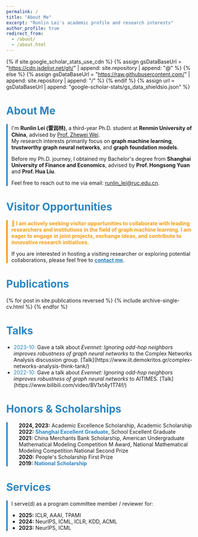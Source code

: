 ```yaml
---
permalink: /
title: "About Me"
excerpt: "Runlin Lei's academic profile and research interests"
author_profile: true
redirect_from: 
  - /about/
  - /about.html
---
```


{% if site.google_scholar_stats_use_cdn %}
{% assign gsDataBaseUrl = "https://cdn.jsdelivr.net/gh/" | append: site.repository | append: "@" %}
{% else %}
{% assign gsDataBaseUrl = "https://raw.githubusercontent.com/" | append: site.repository | append: "/" %}
{% endif %}
{% assign url = gsDataBaseUrl | append: "google-scholar-stats/gs_data_shieldsio.json" %}

<span class='anchor' id='about-me'></span>

# <span style="color:#2E86C1;">About Me</span>

<div style="border-left: 4px solid #2E86C1; padding-left: 10px; margin-bottom: 20px;">

  I'm **Runlin Lei (雷润林)**, a third-year Ph.D. student at **Renmin University of China**, advised by [Prof. Zhewei Wei](http://www.weizhewei.com).  
  My research interests primarily focus on **graph machine learning**, **trustworthy graph neural networks**, and **graph foundation models**.

  Before my Ph.D. journey, I obtained my Bachelor's degree from **Shanghai University of Finance and Economics**, advised by **Prof. Hongsong Yuan** and **Prof. Hua Liu**.

  Feel free to reach out to me via email: <a href="mailto:runlin_lei@ruc.edu.cn" style="color: #2980B9;">runlin_lei@ruc.edu.cn</a>.
</div>

# <span style="color:#2E86C1;">Visitor Opportunities</span>

<div style="border-left: 4px solid #F39C12; padding-left: 10px; margin-bottom: 20px;">
  <p style="font-weight: bold; color: #F39C12;">🚀 I am actively seeking visitor opportunities to collaborate with leading researchers and institutions in the field of graph machine learning. I am eager to engage in joint projects, exchange ideas, and contribute to innovative research initiatives.</p>
  <p>If you are interested in hosting a visiting researcher or exploring potential collaborations, please feel free to <a href="mailto:runlin_lei@ruc.edu.cn" style="color: #2980B9; font-weight: bold;">contact me</a>.</p>
</div>

# <span style="color:#2E86C1;">Publications</span>

<ul style="list-style-type: none; padding: 0;">
  {% for post in site.publications reversed %}
    {% include archive-single-cv.html %}
  {% endfor %}
</ul>

# <span style="color:#2E86C1;">Talks</span>

<ul style="list-style-type: disc; padding-left: 20px;">
  <li><span style="color:#2980B9;">2023-10:</span> Gave a talk about <em>Evennet: Ignoring odd-hop neighbors improves robustness of graph neural networks</em> to the Complex Networks Analysis discussion group. [Talk](https://www.iit.demokritos.gr/complex-networks-analysis-think-tank/)</li>
  <li><span style="color:#2980B9;">2022-10:</span> Gave a talk about <em>Evennet: Ignoring odd-hop neighbors improves robustness of graph neural networks</em> to AITIMES. [Talk](https://www.bilibili.com/video/BV1xt4y1T74f/)</li>
</ul>

# <span style="color:#2E86C1;">Honors & Scholarships</span>

<div style="border-left: 4px solid #2E86C1; padding-left: 10px; margin-bottom: 20px;">
  <ul style="list-style-type: none; padding-left: 20px;">
    <li><strong>2024, 2023:</strong> Academic Excellence Scholarship, Academic Scholarship</li>
    <li><strong>2022:</strong> <strong style="color: #2E86C1;">Shanghai Excellent Graduate</strong>, School Excellent Graduate</li>
    <li><strong>2021:</strong> China Merchants Bank Scholarship, American Undergraduate Mathematical Modeling Competition M Award, National Mathematical Modeling Competition National Second Prize</li>
    <li><strong>2020:</strong> People's Scholarship First Prize</li>
    <li><strong>2019:</strong> <strong style="color: #2E86C1;">National Scholarship</strong></li>
  </ul>
</div>



# <span style="color:#2E86C1;">Services</span>

<div style="border-left: 4px solid #2E86C1; padding-left: 10px; margin-bottom: 20px;">
  I serve(d) as a program committee member / reviewer for:
  <ul style="list-style-type: square; padding-left: 20px;">
    <li><strong>2025:</strong> ICLR, AAAI, TPAMI</li>
    <li><strong>2024:</strong> NeurIPS, ICML, ICLR, KDD, ACML</li>
    <li><strong>2023:</strong> NeurIPS, ICML</li>
  </ul>
</div>

